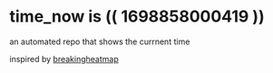 # time_now is (( 1698858000419 ))

an automated repo that shows the currnent time

inspired by [breakingheatmap](https://github.com/breakingheatmap/breakingheatmap)